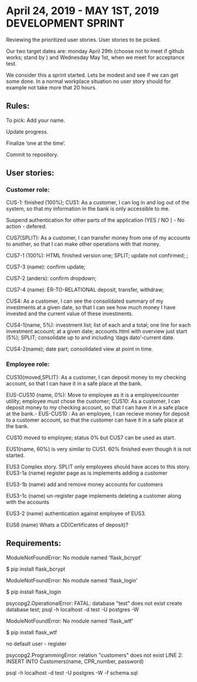 # April 24, 2019 - MAY 1ST, 2019 DEVELOPMENT SPRINT

Reviewing the prioritized user stories. User stories to be picked. 

Our two target dates are: monday April 29th (choose not to meet if github works; stand by ) and Wednesday May 1st, when we meet for acceptance test. 

We consider this a sprint started. Lets be modest and see if we can get some done. In a normal workplace situation no user story should for example not take more that 20 hours.
 
## Rules:  

To pick: Add your name. 

Update progress. 

Finalize ‘one at the time’. 

Commit to repository. 

## User stories:

### Customer role:

CUS-1: finished (100%); CUS1: As a customer, I can log in and log out of the system, so that my information in the bank is only accessible to me.

Suspend authentication for other parts of the application (YES / NO ) - No action - defered.


CUS7(SPLIT): As a customer, I can transfer money from one of my accounts to another, so that I can make other operations with that money.

CUS7-1 (100%): HTML finished version one; SPLIT; update not confirmed;  ; 

CUS7-3 (name): confirm update;

CUS7-2 (anders): confirm dropdown;

CUS7-4 (name): ER-TO-RELATIONAL deposit, transfer, withdraw;

CUS4: As a customer, I can see the consolidated summary of my investments at a given date, so that I can see how much money I have invested and the current value of these investments.

CUS4-1(name, 5%): investment list; list of each and a total; one line for each investment account; at a given date; accounts.html with overview just start (5%); SPLIT; consolidate up to and including ‘dags dato’-current date. 

CUS4-2(name); date part; consolidated view at point in time.

### Employee role:

CUS10(moved,SPLIT): As a customer, I can deposit money to my checking account, so that I can have it in a safe place at the bank.

EUS-CUS10 (name, 0%):  Move to employee as it is a employee/counter utility; employee must chose the customer; CUS10: As a customer, I can deposit money to my checking account, so that I can have it in a safe place at the bank.- EUS-CUS10 : As an employee, I can recieve money for deposit to a customer account, so that the customer can have it in a safe place at the bank.

CUS10 moved to employee; status 0% but CUS7 can be used as start.

EUS1(name, 60%)  is very similar to CUS1. 60% finished even though it is not started.

EUS3 Complex story. SPLIT only employees should have acces to this story. 
EUS3-1a (name) register page as is implements adding a customer

EUS3-1b (name) add and remove money accounts for customers

EUS3-1c (name) un-register page implements deleting a customer along with the accounts

EUS3-2 (name) authentication against employee of EUS3.

EUS6 (name) Whats a CD(Certificates of deposit)?


## Requirements:

ModuleNotFoundError: No module named 'flask_bcrypt'

$ pip install flask_bcrypt

ModuleNotFoundError: No module named 'flask_login'

$ pip install flask_login

psycopg2.OperationalError: FATAL: database "test" does not exist
create database test;
psql -h localhost -d test -U postgres -W

ModuleNotFoundError: No module named 'flask_wtf'

$ pip install flask_wtf

no default user - register

psycopg2.ProgrammingError: relation "customers" does not exist
LINE 2:         INSERT INTO Customers(name, CPR_number, password)

psql -h localhost -d test -U postgres -W -f schema.sql
